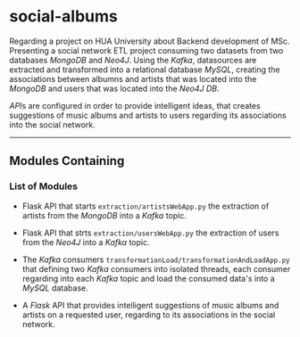# social-albums
Regarding a project on HUA University about Backend development of MSc. Presenting a social
network ETL project consuming two datasets from two databases *MongoDB* and *Neo4J*. Using
the *Kafka*, datasources are extracted and transformed into a relational database *MySQL*,
creating the associations between albumns and artists that was located into the *MongoDB*
and users that was located into the *Neo4J DB*.

*API*s are configured in order to provide intelligent ideas, that creates suggestions
of music albums and artists to users regarding its associations into the social network.

---

## Modules Containing
### List of Modules

* Flask API that starts `extraction/artistsWebApp.py` the extraction of artists from the
*MongoDB* into a *Kafka* topic.

* Flask API that strts `extraction/usersWebApp.py` the extraction of users from the *Neo4J*
into a *Kafka* topic.

* The *Kafka* consumers `transformationLoad/transformationAndLoadApp.py` that defining
two *Kafka* consumers into isolated threads, each consumer regarding into each *Kafka*
topic and load the consumed data's into a *MySQL* database.

* A *Flask* API that provides intelligent suggestions of music albums and artists on
a requested user, regarding to its associations in the social network.